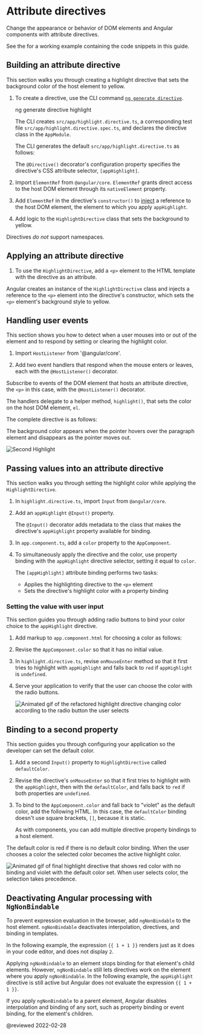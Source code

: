 # Attribute directives

Change the appearance or behavior of DOM elements and Angular components with attribute directives.

<div class="alert is-helpful">

See the <live-example></live-example> for a working example containing the code snippets in this guide.

</div>

## Building an attribute directive

This section walks you through creating a highlight directive that sets the background color of the host element to yellow.

1. To create a directive, use the CLI command [`ng generate directive`](cli/generate).

   <code-example format="shell" language="shell">

   ng generate directive highlight

   </code-example>

   The CLI creates `src/app/highlight.directive.ts`, a corresponding test file `src/app/highlight.directive.spec.ts`, and declares the directive class in the `AppModule`.

   The CLI generates the default `src/app/highlight.directive.ts` as follows:

   <code-example header="src/app/highlight.directive.ts" path="attribute-directives/src/app/highlight.directive.0.ts"></code-example>

   The `@Directive()` decorator's configuration property specifies the directive's CSS attribute selector, `[appHighlight]`.

1. Import `ElementRef` from `@angular/core`.
   `ElementRef` grants direct access to the host DOM element through its `nativeElement` property.

1. Add `ElementRef` in the directive's `constructor()` to [inject](guide/dependency-injection) a reference to the host DOM element, the element to which you apply `appHighlight`.

1. Add logic to the `HighlightDirective` class that sets the background to yellow.

   <code-example header="src/app/highlight.directive.ts" path="attribute-directives/src/app/highlight.directive.1.ts"></code-example>

<div class="alert is-helpful">

Directives *do not* support namespaces.

<code-example header="src/app/app.component.avoid.html (unsupported)" path="attribute-directives/src/app/app.component.avoid.html" region="unsupported"></code-example>

</div>

<a id="apply-directive"></a>

## Applying an attribute directive

1. To use the `HighlightDirective`, add a `<p>` element to the HTML template with the directive as an attribute.

   <code-example header="src/app/app.component.html" path="attribute-directives/src/app/app.component.1.html" region="applied"></code-example>

Angular creates an instance of the `HighlightDirective` class and injects a reference to the `<p>` element into the directive's constructor, which sets the `<p>` element's background style to yellow.

<a id="respond-to-user"></a>

## Handling user events

This section shows you how to detect when a user mouses into or out of the element and to respond by setting or clearing the highlight color.

1. Import `HostListener` from '@angular/core'.

   <code-example header="src/app/highlight.directive.ts (imports)" path="attribute-directives/src/app/highlight.directive.2.ts" region="imports"></code-example>

1. Add two event handlers that respond when the mouse enters or leaves, each with the `@HostListener()` decorator.

   <code-example header="src/app/highlight.directive.ts (mouse-methods)" path="attribute-directives/src/app/highlight.directive.2.ts" region="mouse-methods"></code-example>

Subscribe to events of the DOM element that hosts an attribute directive, the `<p>` in this case, with the `@HostListener()` decorator.

<div class="alert is-helpful">

The handlers delegate to a helper method, `highlight()`, that sets the color on the host DOM element, `el`.

</div>

The complete directive is as follows:

<code-example header="src/app/highlight.directive.ts" path="attribute-directives/src/app/highlight.directive.2.ts"></code-example>

The background color appears when the pointer hovers over the paragraph element and disappears as the pointer moves out.

<div class="lightbox">

<img alt="Second Highlight" src="generated/images/guide/attribute-directives/highlight-directive-anim.gif">

</div>

<a id="bindings"></a>

## Passing values into an attribute directive

This section walks you through setting the highlight color while applying the `HighlightDirective`.

1. In `highlight.directive.ts`, import `Input` from `@angular/core`.

   <code-example header="src/app/highlight.directive.ts (imports)" path="attribute-directives/src/app/highlight.directive.3.ts" region="imports"></code-example>

1. Add an `appHighlight` `@Input()` property.

   <code-example header="src/app/highlight.directive.ts" path="attribute-directives/src/app/highlight.directive.3.ts" region="input"></code-example>

   The `@Input()` decorator adds metadata to the class that makes the directive's `appHighlight` property available for binding.

1. In `app.component.ts`, add a `color` property to the `AppComponent`.

   <code-example header="src/app/app.component.ts (class)" path="attribute-directives/src/app/app.component.1.ts" region="class"></code-example>

1. To simultaneously apply the directive and the color, use property binding with the `appHighlight` directive selector, setting it equal to `color`.

   <code-example header="src/app/app.component.html (color)" path="attribute-directives/src/app/app.component.html" region="color"></code-example>

   The `[appHighlight]` attribute binding performs two tasks:

   * Applies the highlighting directive to the `<p>` element
   * Sets the directive's highlight color with a property binding

### Setting the value with user input

This section guides you through adding radio buttons to bind your color choice to the `appHighlight` directive.

1. Add markup to `app.component.html` for choosing a color as follows:

   <code-example header="src/app/app.component.html (v2)" path="attribute-directives/src/app/app.component.html" region="v2"></code-example>

1. Revise the `AppComponent.color` so that it has no initial value.

   <code-example header="src/app/app.component.ts (class)" path="attribute-directives/src/app/app.component.ts" region="class"></code-example>

1. In `highlight.directive.ts`, revise `onMouseEnter` method so that it first tries to highlight with `appHighlight` and falls back to `red` if `appHighlight` is `undefined`.

   <code-example header="src/app/highlight.directive.ts (mouse-enter)" path="attribute-directives/src/app/highlight.directive.3.ts" region="mouse-enter"></code-example>

1. Serve your application to verify that the user can choose the color with the radio buttons.

   <div class="lightbox">

   <img alt="Animated gif of the refactored highlight directive changing color according to the radio button the user selects" src="generated/images/guide/attribute-directives/highlight-directive-v2-anim.gif">

   </div>

<a id="second-property"></a>

## Binding to a second property

This section guides you through configuring your application so the developer can set the default color.

1. Add a second `Input()` property to `HighlightDirective` called `defaultColor`.

   <code-example header="src/app/highlight.directive.ts (defaultColor)" path="attribute-directives/src/app/highlight.directive.ts" region="defaultColor"></code-example>

1. Revise the directive's `onMouseEnter` so that it first tries to highlight with the `appHighlight`, then with the `defaultColor`, and falls back to `red` if both properties are `undefined`.

   <code-example header="src/app/highlight.directive.ts (mouse-enter)" path="attribute-directives/src/app/highlight.directive.ts" region="mouse-enter"></code-example>

1. To bind to the `AppComponent.color` and fall back to "violet" as the default color, add the following HTML.
   In this case,  the `defaultColor` binding doesn't use square brackets, `[]`, because it is static.

   <code-example header="src/app/app.component.html (defaultColor)" path="attribute-directives/src/app/app.component.html" region="defaultColor"></code-example>

   As with components, you can add multiple directive property bindings to a host element.

The default color is red if there is no default color binding.
When the user chooses a color the selected color becomes the active highlight color.

<div class="lightbox">

<img alt="Animated gif of final highlight directive that shows red color with no binding and violet with the default color set. When user selects color, the selection takes precedence." src="generated/images/guide/attribute-directives/highlight-directive-final-anim.gif">

</div>

<a id="ngNonBindable"></a>

## Deactivating Angular processing with `NgNonBindable`

To prevent expression evaluation in the browser, add `ngNonBindable` to the host element.
`ngNonBindable` deactivates interpolation, directives, and binding in templates.

In the following example, the expression `{{ 1 + 1 }}` renders just as it does in your code editor, and does not display `2`.

<code-example header="src/app/app.component.html" linenums="false" path="attribute-directives/src/app/app.component.html" region="ngNonBindable"></code-example>

Applying `ngNonBindable` to an element stops binding for that element's child elements.
However, `ngNonBindable` still lets directives work on the element where you apply `ngNonBindable`.
In the following example, the `appHighlight` directive is still active but Angular does not evaluate the expression `{{ 1 + 1 }}`.

<code-example header="src/app/app.component.html" linenums="false" path="attribute-directives/src/app/app.component.html" region="ngNonBindable-with-directive"></code-example>

If you apply `ngNonBindable` to a parent element, Angular disables interpolation and binding of any sort, such as property binding or event binding, for the element's children.

<!-- links -->

<!-- external links -->

<!-- end links -->

@reviewed 2022-02-28
